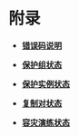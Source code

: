 # 附录<a name="ZH-CN_TOPIC_0113127625"></a>

-   **[错误码说明](错误码说明.md)**  

-   **[保护组状态](保护组状态.md)**  

-   **[保护实例状态](保护实例状态.md)**  

-   **[复制对状态](复制对状态.md)**  

-   **[容灾演练状态](容灾演练状态.md)**  



